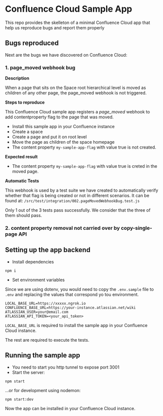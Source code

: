 # Confluence Cloud Sample App

This repo provides the skelleton of a minimal Confluence Cloud app that help us reproduce bugs and report them properly

## Bugs reproduced

Next are the bugs we have discovered on Confluence Cloud:

### 1. page_moved webhook bug

**Description**

When a page that sits on the Space root hierarchical level is moved as children of any other page, the page_moved
webhook is not triggered.

**Steps to reproduce**

This Confluence Cloud sample app registers a _page_moved_ webhook to add contentproperty flag to the page that was
moved.

- Install this sample app in your Confluence instance
- Create a space
- Create a page and put it on root level
- Move the page as children of the space homepage
- The content property `my-sample-app-flag` with value true is not created.

**Expected result**

- The content property `my-sample-app-flag` with value true is creted in the moved page.

**Automatic Tests**

This webhook is used by a test suite we have created to automatically verify whether that flag is being created or not
in different scenarios. It can be found at: `/src/test/integration/002.pageMovedWebhookBug.test.js`

Only 1 out of the 3 tests pass successfully. We consider that the three of them should pass.

### 2. content property removal not carried over by copy-single-page API

## Setting up the app backend

- Install dependencies

```shell
npm i
```

- Set environment variables

Since we are using dotenv, you would need to copy the `.env.sample` file to `.env` and replacing the values that
correspond yo tou environment.

```properties
LOCAL_BASE_URL=https://xxxxx.ngrok.io
CONFLUENCE_BASE_URL=https://your-instance.atlassian.net/wiki
ATLASSIAN_USER=your@email.com
ATLASSIAN_API_TOKEN=<your_api_token>
```

`LOCAL_BASE_URL` is required to install the sample app in your Confluence Cloud instance.

The rest are required to execute the tests.

## Running the sample app

- You need to start you http tunnel to expose port 3001
- Start the server:

```shell
npm start
```

...or for development using nodemon:

```shell
npm start:dev
```

Now the app can be installed in your Confluence Cloud instance.
